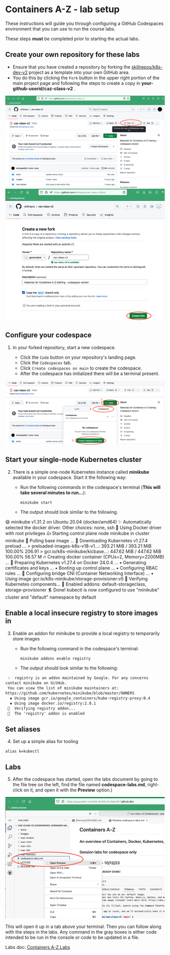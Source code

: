 # Containers A-Z - lab setup

These instructions will guide you through configuring a GitHub Codespaces environment that you can use to run the course labs.

These steps **must** be completed prior to starting the actual labs.

## Create your own repository for these labs

- Ensure that you have created a repository by forking the [skillrepos/k8s-dev-v2](https://github.com/skillrepos/cas-class-v2) project as a template into your own GitHub area.
- You do this by clicking the `Fork` button in the upper right portion of the main project page and following the steps to create a copy in **your-github-userid/caz-class-v2** .

![Forking repository](./images/cazclass1.png?raw=true "Forking the repository")
![Forking repository](./images/cazclass3.png?raw=true "Forking the repository")

## Configure your codespace

1. In your forked repository, start a new codespace.

    - Click the `Code` button on your repository's landing page.
    - Click the `Codespaces` tab.
    - Click `Create codespaces on main` to create the codespace.
    - After the codespace has initialized there will be a terminal present.

![Starting codespace](./images/cazclass2.png?raw=true "Starting your codespace")


## Start your single-node Kubernetes cluster

2. There is a simple one-node Kubernetes instance called **minikube** available in your codespace. Start it the following way:

    - Run the following commands in the codespace's terminal (**This will take several minutes to run...**):

      ```
      minikube start
      ```

    - The output should look similar to the following.

😄  minikube v1.31.2 on Ubuntu 20.04 (docker/amd64)
✨  Automatically selected the docker driver. Other choices: none, ssh
📌  Using Docker driver with root privileges
👍  Starting control plane node minikube in cluster minikube
🚜  Pulling base image ...
💾  Downloading Kubernetes v1.27.4 preload ...
    > preloaded-images-k8s-v18-v1...:  393.21 MiB / 393.21 MiB  100.00% 206.91 
    > gcr.io/k8s-minikube/kicbase...:  447.62 MiB / 447.62 MiB  100.00% 56.57 M
🔥  Creating docker container (CPUs=2, Memory=2200MB) ...
🐳  Preparing Kubernetes v1.27.4 on Docker 24.0.4 ...
    ▪ Generating certificates and keys ...
    ▪ Booting up control plane ...
    ▪ Configuring RBAC rules ...
🔗  Configuring bridge CNI (Container Networking Interface) ...
    ▪ Using image gcr.io/k8s-minikube/storage-provisioner:v5
🔎  Verifying Kubernetes components...
🌟  Enabled addons: default-storageclass, storage-provisioner
🏄  Done! kubectl is now configured to use "minikube" cluster and "default" namespace by default

## Enable a local insecure registry to store images in

3. Enable an addon for minikube to provide a local registry to temporarily store images

    - Run the following command in the codespace's terminal:

      ```bash
      minikube addons enable registry
      ```

    - The output should look similar to the following:

  ```console
   💡  registry is an addon maintained by Google. For any concerns contact minikube on GitHub.
   You can view the list of minikube maintainers at: https://github.com/kubernetes/minikube/blob/master/OWNERS
    ▪ Using image gcr.io/google_containers/kube-registry-proxy:0.4
    ▪ Using image docker.io/registry:2.8.1
   🔎  Verifying registry addon...
   🌟  The 'registry' addon is enabled
  ```
## Set aliases

4. Set up a simple alias for tooling

```
alias k=kubectl
```

## Labs

5. After the codespace has started, open the labs document by going to the file tree on the left, find the file named **codespace-labs.md**, right-click on it, and open it with the **Preview** option.)

![Labs doc preview in codespace](./images/cazclass4.png?raw=true "Labs doc preview in codespace")

This will open it up in a tab above your terminal. Then you can follow along with the steps in the labs. 
Any command in the gray boxes is either code intended to be run in the console or code to be updated in a file.

Labs doc: [Containers A-Z Labs](codespace-labs.md)

